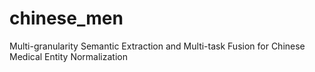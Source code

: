 # chinese_men
Multi-granularity Semantic Extraction and Multi-task Fusion for Chinese Medical Entity Normalization
